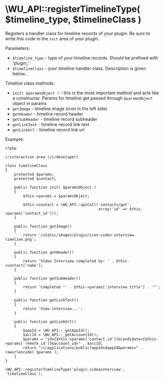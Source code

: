 \WU_API::registerTimelineType( $timeline_type, $timelineClass )
===

Registers a handler class for timeline records of your plugin. Be sure to write this code in the `init` area of your plugin.

Parameters:
 * `$timeline_type` - type of your timeline records. Should be prefixed with 'plugin_'
 * `$timelineClass` - your timeline handler class. Description is given below...

Timeline class methods:
 * `init( $paramsObject )` - this is the most important method and acts like a constructor. Params for timeline get passed through `$paramsObject` object in params
 * `getImage` - timeline image (icon in the left side)
 * `getHeader` - timeline record header
 * `getSubHeader` - timeline record subheader
 * `getLinkText` - timeline record link text
 * `getLinkUrl` - timeline record link url

Example:

```
<?php

//interaction area (/c/developer)

class timelineClass
{
	protected $params;
	protected $contact;

	public function init( $paramsObject )
	{
		$this->params = $paramsObject;

		$this->contact = \WU_API::apiCall('contacts/get',
										  array('id' => $this->params['contact_id']));
	}

	public function getImage()
	{
		return '/static/images/plugin/icon-video-interview-timeline.png';
	}

	public function getHeader()
	{
		return 'Video Interview completed by: ' . $this->contact['name'];
	}

	public function getSubHeader()
	{
		return 'Completed "' . $this->params['interview_title'] . '"';
	}

	public function getLinkText()
	{
		return 'View interview...';
	}

	public function getLinkUrl()
	{
		$appId = \WU_API::_getAppId();
		$accId = \WU_API::_getAccountId();
		$params = "id={$this->params['contact_id']}&candidate={$this->params['remote_id']}&account_id=" . $accId;
		return "/c/applications/public?appId=$appId&params=" . rawurlencode( $params );
	}
}

\WU_API::registerTimelineType('plugin_videointerview', 'timelineClass');
```
